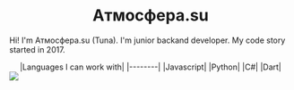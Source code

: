 <h1 align="center">Aтмосфера.su</h1>
<p>Hi! I'm Aтмосфера.su (Tuna). I'm junior backand developer. My code story started in 2017. </p>

<center>
|Languages I can work with|
|--------|
|Javascript|
|Python|
|C#|
|Dart|
</center>


<a href="https://www.instagram.com/atmosfera_su/">
<img src="https://icons.iconarchive.com/icons/designbolts/free-instagram/128/Active-Instagram-3-icon.png">
</a>
